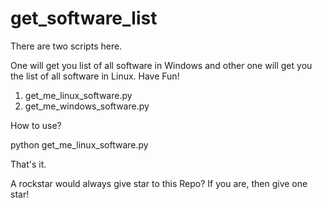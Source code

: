 # get_software_list
There are two scripts here.

One will get you list of all software in Windows and other one will get you the list of all software in Linux. Have Fun!
  1. get_me_linux_software.py
  2. get_me_windows_software.py
  
  
How to use?

python get_me_linux_software.py

That's it.

A rockstar would always give star to this Repo? If you are, then give one star!
